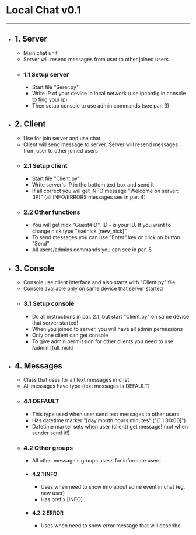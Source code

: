 # Local Chat v0.1
---
- ## 1. Server
  - Main chat unit
  - Server will resend messages from user to other joined users
  - ### 1.1 Setup server
    - Start file "Serer.py"
    - Write IP of your device in local network (use ipconfig in console to fing your ip)
    - Then setup console to use admin commands (see par. 3)
- ## 2. Client
  - Use for join server and use chat
  - Client will send message to server. Server will resend messages from user to other joined users
  - ### 2.1 Setup client
    - Start file "Client.py"
    - Write server's IP in the bottom text box and send it
    - If all correct you will get INFO message "Welcome on server: (IP)"  (all INFO/ERRORS messages see in par. 4)
  - ### 2.2 Other functions
    - You will get nick "Guest#ID", ID - is your ID. If you want to change nick type "/setnick [new_nick]"
    - To send messages you can use "Enter" key or click on button "Send"
    - All users/admins commands you can see in par. 5
- ## 3. Console
  - Console use client interface and also starts with "Client.py" file
  - Console available only on same device that server started
  - ### 3.1 Setup console
    - Do all instructions in par. 2.1, but start "Client.py" on same device that server started!
    - When you joined to server, you will have all admin permissions
    - Only one client can get console
    - To give admin permission for other clients you need to use /admin [full_nick]
- ## 4. Messages
  - Class that uses for all text messages in chat
  - All messages have type (text messages is DEFAULT)
  - ### 4.1 DEFAULT
    - This type used when user send text messages to other users
    - Has datetime marker "[day.month hours:minutes" ("[1.1 00:00]")
    - Datetime marker sets when user (client) get message! (not when sender send it!)
  - ### 4.2 Other groups
    - All other message's groups usess for informate users
    - #### 4.2.1 INFO
      - Uses when need to show info about some event in chat (eg. new user)
      - Has prefix [INFO]
    - #### 4.2.2 ERROR
      - Uses when need to show error message that will describe 
